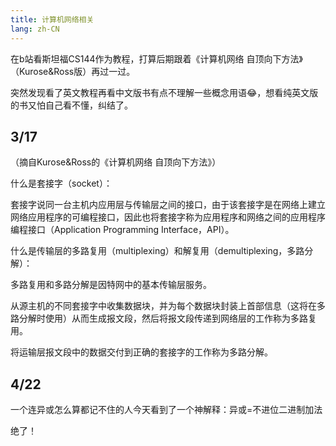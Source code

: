 ```yaml
---
title: 计算机网络相关
lang: zh-CN
---
```


在b站看斯坦福CS144作为教程，打算后期跟着《计算机网络 自顶向下方法》（Kurose&Ross版）再过一过。

突然发现看了英文教程再看中文版书有点不理解一些概念用语😂，想看纯英文版的书又怕自己看不懂，纠结了。

## 3/17

（摘自Kurose&Ross的《计算机网络 自顶向下方法》）

什么是套接字（socket）：

套接字说同一台主机内应用层与传输层之间的接口，由于该套接字是在网络上建立网络应用程序的可编程接口，因此也将套接字称为应用程序和网络之间的应用程序编程接口（Application Programming Interface，API）。



什么是传输层的多路复用（multiplexing）和解复用（demultiplexing，多路分解）：

多路复用和多路分解是因特网中的基本传输层服务。

从源主机的不同套接字中收集数据块，并为每个数据块封装上首部信息（这将在多路分解时使用）从而生成报文段，然后将报文段传递到网络层的工作称为多路复用。

将运输层报文段中的数据交付到正确的套接字的工作称为多路分解。

## 4/22

一个连异或怎么算都记不住的人今天看到了一个神解释：异或=不进位二进制加法

绝了！